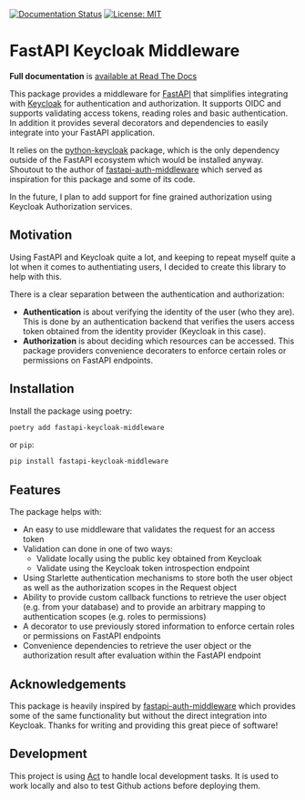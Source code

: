 [![Documentation Status](https://readthedocs.org/projects/fastapi-keycloak-middleware/badge/?version=latest)](https://fastapi-keycloak-middleware.readthedocs.io/en/latest/?badge=latest)
[![License: MIT](https://img.shields.io/badge/License-MIT-brightgreen.svg)](https://opensource.org/licenses/MIT)

# FastAPI Keycloak Middleware

**Full documentation** is [available at Read The Docs](https://fastapi-keycloak-middleware.readthedocs.io/en/latest/)

This package provides a middleware for [FastAPI](http://fastapi.tiangolo.com>)  that
simplifies integrating with [Keycloak](http://http://keycloak.org>) for
authentication and authorization. It supports OIDC and supports validating access
tokens, reading roles and basic authentication. In addition it provides several
decorators and dependencies to easily integrate into your FastAPI application.

It relies on the [python-keycloak](http://python-keycloak.readthedocs.io) package,
which is the only dependency outside of the FastAPI ecosystem which would be installed
anyway. Shoutout to the author of [fastapi-auth-middleware](https://github.com/code-specialist/fastapi-auth-middleware>)
which served as inspiration for this package and some of its code.

In the future, I plan to add support for fine grained authorization using Keycloak
Authorization services.

## Motivation

Using FastAPI and Keycloak quite a lot, and keeping to repeat myself quite a lot when
it comes to authentiating users, I decided to create this library to help with this.

There is a clear separation between the authentication and authorization:

- **Authentication** is about verifying the identity of the user
  (who they are). This is done by an authentication backend
  that verifies the users access token obtained from the
  identity provider (Keycloak in this case).
- **Authorization** is about deciding which resources can be
  accessed. This package providers convenience decoraters to
  enforce certain roles or permissions on FastAPI endpoints.

## Installation

Install the package using poetry:

```bash
poetry add fastapi-keycloak-middleware
```

or `pip`:

```bash
pip install fastapi-keycloak-middleware
```

## Features

The package helps with:

* An easy to use middleware that validates the request for an access token
* Validation can done in one of two ways:
   * Validate locally using the public key obtained from Keycloak
   * Validate using the Keycloak token introspection endpoint
* Using Starlette authentication mechanisms to store both the user object as well as the authorization scopes in the Request object
* Ability to provide custom callback functions to retrieve the user object (e.g. from your database) and to provide an arbitrary mapping to authentication scopes (e.g. roles to permissions)
* A decorator to use previously stored information to enforce certain roles or permissions on FastAPI endpoints
* Convenience dependencies to retrieve the user object or the authorization result after evaluation within the FastAPI endpoint

## Acknowledgements

This package is heavily inspired by [fastapi-auth-middleware](https://github.com/code-specialist/fastapi-auth-middleware)
which provides some of the same functionality but without the direct integration
into Keycloak. Thanks for writing and providing this great piece of software!

## Development

This project is using [Act](https://github.com/nektos/act) to handle local development tasks. It is used
to work locally and also to test Github actions before deploying them.
